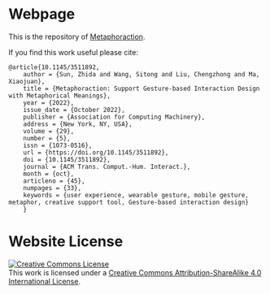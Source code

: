 # Webpage

This is the repository of [Metaphoraction](https://sunzhida.github.io/metaphoraction-pub/).

If you find this work useful please cite:
```
@article{10.1145/3511892,
    author = {Sun, Zhida and Wang, Sitong and Liu, Chengzhong and Ma, Xiaojuan},
    title = {Metaphoraction: Support Gesture-based Interaction Design with Metaphorical Meanings},
    year = {2022},
    issue_date = {October 2022},
    publisher = {Association for Computing Machinery},
    address = {New York, NY, USA},
    volume = {29},
    number = {5},
    issn = {1073-0516},
    url = {https://doi.org/10.1145/3511892},
    doi = {10.1145/3511892},
    journal = {ACM Trans. Comput.-Hum. Interact.},
    month = {oct},
    articleno = {45},
    numpages = {33},
    keywords = {user experience, wearable gesture, mobile gesture, metaphor, creative support tool, Gesture-based interaction design}
    }
```

# Website License
<a rel="license" href="http://creativecommons.org/licenses/by-sa/4.0/"><img alt="Creative Commons License" style="border-width:0" src="https://i.creativecommons.org/l/by-sa/4.0/88x31.png" /></a><br />This work is licensed under a <a rel="license" href="http://creativecommons.org/licenses/by-sa/4.0/">Creative Commons Attribution-ShareAlike 4.0 International License</a>.
